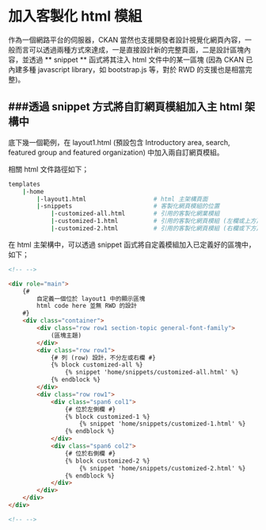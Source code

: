 # 加入客製化 html 模組

<script type="text/javascript" src="../js/general.js"></script>

作為一個網路平台的伺服器，CKAN 當然也支援開發者設計視覺化網頁內容，一般而言可以透過兩種方式來達成，一是直接設計新的完整頁面，二是設計區塊內容，並透過 ** snippet ** 函式將其注入 html 文件中的某一區塊 (因為 CKAN 已內建多種 javascript library，如 bootstrap.js 等，對於 RWD 的支援也是相當完整)。

###透過 snippet 方式將自訂網頁模組加入主 html 架構中
---

底下幾一個範例，在 layout1.html (預設包含 Introductory area, search, featured group and featured organization) 中加入兩自訂網頁模組。

相關 html 文件路徑如下；

```Bash
templates
    |-home
        |-layout1.html                   # html 主架構頁面
        |-snippets                       # 客製化網頁模組的位置
            |-customized-all.html        # 引用的客製化網業模組
            |-customized-1.html          # 引用的客製化網頁模組 (左欄或上方)
            |-customized-2.html          # 引用的客製化網頁模組 (右欄或下方)
```

在 html 主架構中，可以透過 snippet 函式將自定義模組加入已定義好的區塊中，如下；

```Html
<!-- -->

<div role="main">
	{#
		自定義一個位於 layout1 中的顯示區塊
		html code here 並無 RWD 的設計
	#}
	<div class="container">
		<div class="row row1 section-topic general-font-family">
			(區塊主題)
		</div>
		<div class="row row1">
			{# 列 (row) 設計，不分左或右欄 #}
			{% block customized-all %}
				{% snippet 'home/snippets/customized-all.html' %}
			{% endblock %}
		</div>
		<div class="row row1">
			<div class="span6 col1">
				{# 位於左側欄 #}
				{% block customized-1 %}
					{% snippet 'home/snippets/customized-1.html' %}
				{% endblock %}
			</div>
			<div class="span6 col2">
				{# 位於右側欄 #}
				{% block customized-2 %}
					{% snippet 'home/snippets/customized-2.html' %}
				{% endblock %}
			</div>
		</div>
	</div>
</div>

<!-- -->
```









